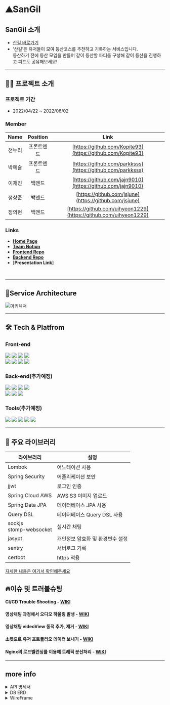 
<!-- 서비스 간략설명  -->

# ⛰SanGil

## SanGil 소개

- [산길 바로가기](https://산길.com)
- ‘산길’은 유저들이 모여 등산코스를 추천하고 기록하는 서비스입니다. <br> 등산하기 전에 등산 모임을 만들어 같이 등산할 파티를 구성해 같이 등산을 진행하고 피드도 공유해보세요!

<!--
## 핵심 기능

- `프로젝트 정보`
  - 프로젝트에서 원하는 기술을 모달창으로 즉시 확인할 수 있고 카테고리별로 <br> 구분하여 참가자가 요구하는 프로젝트를 쉽게 찾을 수 있게 메인페이지 제공.
- `프로필 정보`
  - 팀원의 능력치가 한눈에 볼 수 있는 그래프로 제공.
- `화상회의와 그룹 채팅`
  - 프로젝트 방에서 webRTC와 socketIo를 사용한 화상회의와 채팅 기능

-->
---

## 👨‍💻 프로젝트 소개

### **프로젝트 기간**

- 2022/04/22 ~ 2022/06/02

### Member

|  Name  |  Position  |                               Link                               |
| :----: | :--------: | :--------------------------------------------------------------: |
| 천누리 |   프론트엔드   | [https://github.com/Kopite93](https://github.com/Kopite93)   | 
| 박예슬 |   프론트엔드   | [https://github.com/parkksss](https://github.com/parkksss)   | 
| 이재진 |   백엔드   | [https://github.com/jajn9010](https://github.com/jajn9010)    |
| 정상준 |   백엔드   | [https://github.com/jsjune](https://github.com/jsjune)  |
| 정의현 |   백엔드   | [https://github.com/uihyeon1229](https://github.com/uihyeon1229) |


### Links
- [**Home Page**](https://산길.com)
- [**Team Notion**](https://www.notion.so/4bc091b8477f44a3a14b164b8599a76f?v=ea4b50a3ab81410f88b7e31e660a1415)
- [**Frontend Repo**](https://github.com/SanGil-Project/SanGil_FE)
- [**Backend Repo**](https://github.com/SanGil-Project/SanGil_BE)
- [**Presentation Link**]
<br>

---

## 💎Service Architecture

![아키텍쳐](https://user-images.githubusercontent.com/101084941/170825259-9b36f7bd-1f50-452e-b405-9a8392b6e3a4.png)

---

## 🛠 Tech & Platfrom

### **Front-end**
<p>
<img src="https://img.shields.io/badge/javascript-F7DF1E?style=for-the-badge&logo=javascript&logoColor=black">
<img src="https://img.shields.io/badge/React-61DAFB?style=for-the-badge&logo=React&logoColor=black">
<img src="https://img.shields.io/badge/Redux-764ABC?style=for-the-badge&logo=Redux&logoColor=white">
<img src="https://img.shields.io/badge/html-E34F26?style=for-the-badge&logo=html5&logoColor=white">
  <br>
<img src="https://img.shields.io/badge/github-181717?style=for-the-badge&logo=css3&logoColor=white">
<img src="https://img.shields.io/badge/css-1572B6?style=for-the-badge&logo=css3&logoColor=white">
<img src="https://img.shields.io/badge/CloudFront-D05C4B?style=for-the-badge&logo=Amazon AWS&logoColor=white">
<img src="https://img.shields.io/badge/Amazon S3-569A31?style=for-the-badge&logo=Amazon S3&logoColor=white">
<br>
</p>

### **Back-end(추가예정)**
<p>
<img src= "https://img.shields.io/badge/java-%23ED8B00.svg?style=for-the-badge&logo=java&logoColor=white" >
<img src="https://img.shields.io/badge/Springboot-6DB33F?style=for-the-badge&logo=Springboot&logoColor=white">
<img src="https://img.shields.io/badge/gradle-02303A?style=for-the-badge&logo=gradle&logoColor=white">
<img src="https://img.shields.io/badge/socket.io-ffffff?style=for-the-badge&logo=socket.io&logoColor=black">
<br>
<img src="https://img.shields.io/badge/AWS Ec2-232F3E?style=for-the-badge&logo=amazonaws&logoColor=white"> 
<img src="https://img.shields.io/badge/Amazon S3-569A31?style=for-the-badge&logo=Amazon S3&logoColor=white">
<img src="https://img.shields.io/badge/NGINX-009639?style=for-the-badge&logo=NGINX&logoColor=white">
<br>
</p>

### **Tools(추가예정)**
<p>
  <img src="https://img.shields.io/badge/VSCode-007ACC?style=for-the-badge&logo=Visual Studio Code&logoColor=white"/>
  <img src= "https://img.shields.io/badge/IntelliJIDEA-000000.svg?style=for-the-badge&logo=intellij-idea&logoColor=white"/>
  <img src="https://img.shields.io/badge/Slack-4A154B?style=for-the-badge&logo=Slack&logoColor=white"/>
  <img src="https://img.shields.io/badge/Git-F05032?style=for-the-badge&logo=Git&logoColor=white"/>
<img src="https://img.shields.io/badge/Github-181717?style=for-the-badge&logo=github&logoColor=white">
<br>
  </p>


---


## 📘 주요 라이브러리

| 라이브러리    | 설명                                    |  
| ------------- | --------------------------------------- |
| Lombok     |     어노테이션 사용                             |
| Spring Security         | 어플리케이션 보안            |     
| jjwt    | 로그인 인증                            |
| Spring Cloud AWS        | AWS S3 이미지 업로드                 |
| Spring Data JPA | 데이터베이스 JPA 사용                     |
| Query DSL       | 테이터베이스 Query DSL 사용                            |
| sockjs <br> stomp-websocket       |     실시간 채팅             |
| jasypt   | 개인정보 암호화 및 환경변수 설정|   
| sentry    | 서버로그 기록                             |
| certbot       |    https 적용                                  |

[자세한 내용은 여기서 확인해주세요](https://www.notion.so/ba0db82e2b654fb785f96a2cdd8df0b4)

## 🔥이슈 및 트러블슈팅

#### CI/CD Trouble Shooting - <a href="https://github.com/SanGil-Project/SanGil_BE/wiki/CI-CD-Trouble-Shooting">WIKI</a>

#### 영상채팅 과정에서 오디오 하울링 발생 - <a href="https://github.com/teaming-project-team3/teaming_frontend/wiki/webRTC-%EC%98%81%EC%83%81%EC%B1%84%ED%8C%85-audio-%ED%95%98%EC%9A%B8%EB%A7%81-%EB%AC%B8%EC%A0%9C">WIKI</a>

#### 영상채팅 videoView 동적 추가, 제거 - <a href="https://github.com/teaming-project-team3/teaming_frontend/wiki/%EC%98%81%EC%83%81%EC%B1%84%ED%8C%85-videoView-%EB%8F%99%EC%A0%81-%EC%B6%94%EA%B0%80,-%EC%A0%9C%EA%B1%B0">WIKI</a>

#### 소켓으로 유저 포트폴리오 데이터 보내기 - <a href="https://github.com/teaming-project-team3/teaming_frontend/wiki/webRTC%ED%99%98%EA%B2%BD%EC%97%90%EC%84%9C-%EC%9C%A0%EC%A0%80-%EB%8D%B0%EC%9D%B4%ED%84%B0%EB%A5%BC-%EC%B6%94%EA%B0%80%EC%A0%81%EC%9C%BC%EB%A1%9C-%EB%8D%94-%EC%A0%84%EC%86%A1%ED%95%A0-%EC%88%9C-%EC%97%86%EC%9D%84%EA%B9%8C%3F">WIKI</a>

#### Nginx의 로드벨런싱를 이용해 트래픽 분산처리 - <a href="https://github.com/teaming-project-team3/teaming_backend/wiki/Nginx%EC%9D%98-%EB%A1%9C%EB%93%9C%EB%B2%A8%EB%9F%B0%EC%8B%B1%EB%A5%BC-%EC%9D%B4%EC%9A%A9%ED%95%B4-%ED%8A%B8%EB%9E%98%ED%94%BD-%EB%B6%84%EC%82%B0%EC%B2%98%EB%A6%AC" target="_blank">WIKI</a>
---



## more info

<details>
<summary>API 명세서</summary>
<div markdown="1">

![boardAPI](https://user-images.githubusercontent.com/46555489/161772534-9a7b2743-3794-4bad-9431-6dd38f6a0980.PNG)

![authAPI](https://user-images.githubusercontent.com/46555489/161772548-c298d77c-3104-4531-a940-c4595e0b9515.PNG)

![userAPI](https://user-images.githubusercontent.com/46555489/161772555-7c435356-330c-40a1-91dc-0b267301d1bb.PNG)

![projectAPI](https://user-images.githubusercontent.com/46555489/161772564-1c7fab5c-c080-47df-be08-84f916930106.PNG)

</div>
</details>

<details>
<summary>DB ERD</summary>
<div markdown="1">

![ERD](https://user-images.githubusercontent.com/101084941/170719275-bc0c5387-dfea-4735-9953-f914d9973a8b.png)

</div>
</details>

<!-- 와이어프레임  -->
<details>
<summary>WireFrame</summary>
<div markdown="1">
  
![wireframe](https://user-images.githubusercontent.com/101084941/170718981-fb0b3bc5-a539-48f4-a671-3f927da022c8.png)
  
![wireframe](https://user-images.githubusercontent.com/101084941/170719095-0d288265-580b-4122-acf1-a84ec32d112b.png)

</div>
</details>




